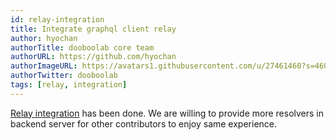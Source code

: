 ```yaml
---
id: relay-integration
title: Integrate graphql client relay
author: hyochan
authorTitle: dooboolab core team
authorURL: https://github.com/hyochan
authorImageURL: https://avatars1.githubusercontent.com/u/27461460?s=460&u=b5860875e26d33fd70fd210f4ea74f81cdf9d99b&v=4
authorTwitter: dooboolab
tags: [relay, integration]
---
```


[Relay integration](https://medium.com/dooboolab/integrate-relay-hook-in-expo-app-bae12d50a130) has been done. We are willing to provide more resolvers in backend server for other contributors to enjoy same experience.
